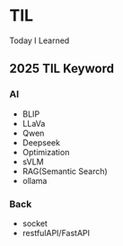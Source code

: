 # TIL
Today I Learned


## 2025 TIL Keyword

### AI
- BLIP
- LLaVa
- Qwen
- Deepseek
- Optimization
- sVLM
- RAG(Semantic Search)
- ollama

### Back
- socket
- restfulAPI/FastAPI
